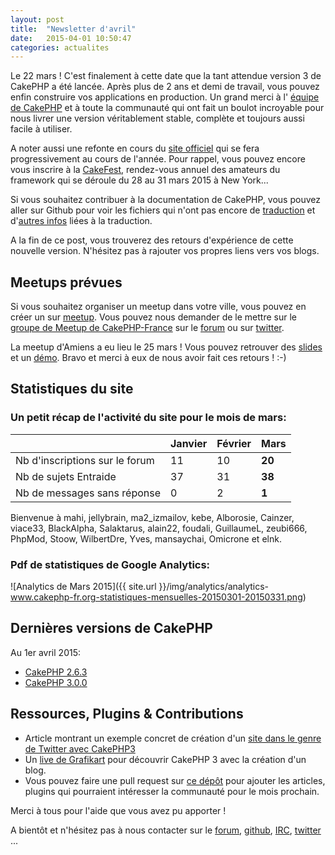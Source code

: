 ```yaml
---
layout: post
title:  "Newsletter d'avril"
date:   2015-04-01 10:50:47
categories: actualites
---
```


Le 22 mars ! C'est finalement à cette date que la tant attendue version 3 de
CakePHP a été lancée. Après plus de 2 ans et demi de travail, vous pouvez enfin
construire vos applications en production. Un grand merci à l'
[équipe de CakePHP](https://github.com/orgs/cakephp/people) et à toute la communauté
qui ont fait un boulot incroyable pour nous livrer une version véritablement
stable, complète et toujours aussi facile à utiliser.

A noter aussi une refonte en cours du [site officiel](cakephp.org) qui se fera
progressivement au cours de l'année. Pour rappel, vous pouvez encore vous
inscrire à la [CakeFest](http://cakefest.org), rendez-vous annuel des amateurs
du framework qui se déroule du 28 au 31 mars 2015 à New York...

Si vous souhaitez contribuer à la documentation de CakePHP, vous pouvez aller
sur Github pour voir les fichiers qui n'ont pas encore de
[traduction](https://github.com/cakephp-fr/docs-cakephp/wiki/ROADMAP-Traduction)
et d'[autres infos](https://github.com/cakephp-fr/docs-cakephp/wiki) liées à
la traduction.

A la fin de ce post, vous trouverez des retours d'expérience de cette nouvelle
version. N'hésitez pas à rajouter vos propres liens vers vos blogs.

Meetups prévues
---------------

Si vous souhaitez organiser un meetup dans votre ville, vous pouvez en créer un
sur [meetup](http://www.meetup.com). Vous pouvez nous demander
de le mettre sur le [groupe de Meetup de CakePHP-France](http://www.meetup.com/CakePHP-France)
sur le [forum](http://forum.cakephp-fr.org/viewtopic.php?id=7291) ou sur
[twitter](https://twitter.com/cakephpfr).

La meetup d'Amiens a eu lieu le 25 mars ! Vous pouvez retrouver des
[slides](http://fr.slideshare.net/BenjaminLamprier/meetup-cakephp-amiens-25-mars-2015)
et un [démo](https://github.com/BenjaminLamperier/Meetup-CakePHP-Amiens-B2B).
Bravo et merci à eux de nous avoir fait ces retours ! :-)

Statistiques du site
--------------------

### Un petit récap de l'activité du site pour le mois de mars:


|                                 |Janvier | Février |   Mars   |
|---------------------------------|--------|---------|----------|
|Nb d'inscriptions sur le forum   |   11   |   10    |  **20**  |
|Nb de sujets Entraide            |   37   |   31    |  **38**  |
|Nb de messages sans réponse      |   0    |   2     |  **1**   |


Bienvenue à mahi, jellybrain, ma2_izmailov, kebe, Alborosie, Cainzer, viace33,
BlackAlpha, Salaktarus, alain22, foudali, GuillaumeL, zeubi666, PhpMod, Stoow,
WilbertDre, Yves, mansaychai, Omicrone et elnk.


### Pdf de statistiques de Google Analytics:

![Analytics de Mars 2015]({{ site.url }}/img/analytics/analytics-www.cakephp-fr.org-statistiques-mensuelles-20150301-20150331.png)

Dernières versions de CakePHP
-----------------------------

Au 1er avril 2015:

- [CakePHP 2.6.3](https://github.com/cakephp/cakephp/releases/tag/2.6.3)
- [CakePHP 3.0.0](https://github.com/cakephp/cakephp/releases/tag/3.0.0)

Ressources, Plugins & Contributions
-----------------------------------

- Article montrant un exemple concret de création d'un
  [site dans le genre de Twitter avec CakePHP3](http://www.aubm.net/blog/mes-premiers-pas-avec-cakephp-3)
- Un [live de Grafikart](https://www.youtube.com/watch?v=e80QpEphMZ4&list=PLjwdMgw5TTLU17PF0OunE2nLyMgxxQgVN) pour découvrir CakePHP 3 avec la création d'un blog.
- Vous pouvez faire une pull request sur [ce dépôt](https://github.com/cakephp-fr/cakephp-fr.github.io/blob/master/_drafts/2015-05-01-newsletter-mai-2015.md) pour ajouter les articles, plugins qui pourraient intéresser la communauté
pour le mois prochain.


Merci à tous pour l'aide que vous avez pu apporter !


A bientôt et n'hésitez pas à nous contacter sur le
[forum](http://forum.cakephp-fr.org), [github](https://github.com/cakephp-fr),
[IRC](http://www.cakephp-fr.org/irc), [twitter](https://twitter.com/cakephpfr) ...
